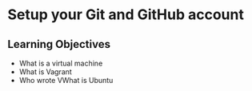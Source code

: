 # Setup your Git and GitHub account
## Learning Objectives

* What is a virtual machine
* What is Vagrant
* Who wrote VWhat is Ubuntu
